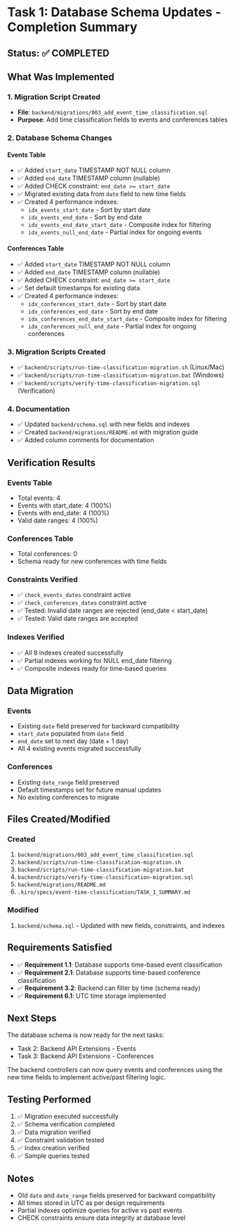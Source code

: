 # Task 1: Database Schema Updates - Completion Summary

## Status: ✅ COMPLETED

## What Was Implemented

### 1. Migration Script Created
- **File**: `backend/migrations/003_add_event_time_classification.sql`
- **Purpose**: Add time classification fields to events and conferences tables

### 2. Database Schema Changes

#### Events Table
- ✅ Added `start_date` TIMESTAMP NOT NULL column
- ✅ Added `end_date` TIMESTAMP column (nullable)
- ✅ Added CHECK constraint: `end_date >= start_date`
- ✅ Migrated existing data from `date` field to new time fields
- ✅ Created 4 performance indexes:
  - `idx_events_start_date` - Sort by start date
  - `idx_events_end_date` - Sort by end date
  - `idx_events_end_date_start_date` - Composite index for filtering
  - `idx_events_null_end_date` - Partial index for ongoing events

#### Conferences Table
- ✅ Added `start_date` TIMESTAMP NOT NULL column
- ✅ Added `end_date` TIMESTAMP column (nullable)
- ✅ Added CHECK constraint: `end_date >= start_date`
- ✅ Set default timestamps for existing data
- ✅ Created 4 performance indexes:
  - `idx_conferences_start_date` - Sort by start date
  - `idx_conferences_end_date` - Sort by end date
  - `idx_conferences_end_date_start_date` - Composite index for filtering
  - `idx_conferences_null_end_date` - Partial index for ongoing conferences

### 3. Migration Scripts Created
- ✅ `backend/scripts/run-time-classification-migration.sh` (Linux/Mac)
- ✅ `backend/scripts/run-time-classification-migration.bat` (Windows)
- ✅ `backend/scripts/verify-time-classification-migration.sql` (Verification)

### 4. Documentation
- ✅ Updated `backend/schema.sql` with new fields and indexes
- ✅ Created `backend/migrations/README.md` with migration guide
- ✅ Added column comments for documentation

## Verification Results

### Events Table
- Total events: 4
- Events with start_date: 4 (100%)
- Events with end_date: 4 (100%)
- Valid date ranges: 4 (100%)

### Conferences Table
- Total conferences: 0
- Schema ready for new conferences with time fields

### Constraints Verified
- ✅ `check_events_dates` constraint active
- ✅ `check_conferences_dates` constraint active
- ✅ Tested: Invalid date ranges are rejected (end_date < start_date)
- ✅ Tested: Valid date ranges are accepted

### Indexes Verified
- ✅ All 8 indexes created successfully
- ✅ Partial indexes working for NULL end_date filtering
- ✅ Composite indexes ready for time-based queries

## Data Migration

### Events
- Existing `date` field preserved for backward compatibility
- `start_date` populated from `date` field
- `end_date` set to next day (date + 1 day)
- All 4 existing events migrated successfully

### Conferences
- Existing `date_range` field preserved
- Default timestamps set for future manual updates
- No existing conferences to migrate

## Files Created/Modified

### Created
1. `backend/migrations/003_add_event_time_classification.sql`
2. `backend/scripts/run-time-classification-migration.sh`
3. `backend/scripts/run-time-classification-migration.bat`
4. `backend/scripts/verify-time-classification-migration.sql`
5. `backend/migrations/README.md`
6. `.kiro/specs/event-time-classification/TASK_1_SUMMARY.md`

### Modified
1. `backend/schema.sql` - Updated with new fields, constraints, and indexes

## Requirements Satisfied

- ✅ **Requirement 1.1**: Database supports time-based event classification
- ✅ **Requirement 2.1**: Database supports time-based conference classification
- ✅ **Requirement 3.2**: Backend can filter by time (schema ready)
- ✅ **Requirement 6.1**: UTC time storage implemented

## Next Steps

The database schema is now ready for the next tasks:
- Task 2: Backend API Extensions - Events
- Task 3: Backend API Extensions - Conferences

The backend controllers can now query events and conferences using the new time fields to implement active/past filtering logic.

## Testing Performed

1. ✅ Migration executed successfully
2. ✅ Schema verification completed
3. ✅ Data migration verified
4. ✅ Constraint validation tested
5. ✅ Index creation verified
6. ✅ Sample queries tested

## Notes

- Old `date` and `date_range` fields preserved for backward compatibility
- All times stored in UTC as per design requirements
- Partial indexes optimize queries for active vs past events
- CHECK constraints ensure data integrity at database level

